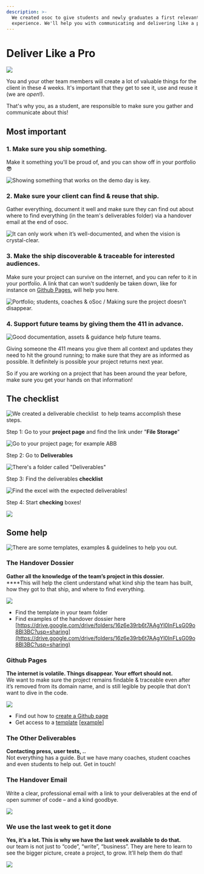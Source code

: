 ```yaml
---
description: >-
  We created osoc to give students and newly graduates a first relevant work
  experience. We'll help you with communicating and delivering like a pro.
---
```


# Deliver Like a Pro

![](../../.gitbook/assets/screenshot-2020-06-30-at-22.26.27.png)

You and your other team members will create a lot of valuable things for the client in these 4 weeks. It's important that they get to see it, use and reuse it (we are _open_!).

That's why you, as a student, are responsible to make sure you gather and communicate about this!

## Most important

### 1. Make sure you ship something.

Make it something you'll be proud of, and you can show off in your portfolio 😎

![Showing something that works on the demo day is key.](../../.gitbook/assets/screenshot-2020-06-30-at-22.27.13.png)

### 2. Make sure your client can find & reuse that ship.

Gather everything, document it well and make sure they can find out about where to find everything (in the team's deliverables folder) via a handover email at the end of osoc.

![It can only work when it’s well-documented, and when the vision is crystal-clear.](../../.gitbook/assets/screenshot-2020-06-30-at-22.27.23.png)

### 3. Make the ship discoverable & traceable for interested audiences.

Make sure your project can survive on the internet, and you can refer to it in your portfolio. A link that can won't suddenly be taken down, like for instance on [Github Pages](publishing-a-github-page.md), will help you here.

![Portfolio; students, coaches & oSoc / Making sure the project doesn’t disappear.](../../.gitbook/assets/screenshot-2020-06-30-at-22.27.31.png)

### 4. Support future teams by giving them the 411 in advance.

![Good documentation, assets & guidance help future teams.](../../.gitbook/assets/screenshot-2020-06-30-at-22.27.37.png)

Giving someone the 411 means you give them all context and updates they need to hit the ground running; to make sure that they are as informed as possible. It definitely is possible your project returns next year.

So if you are working on a project that has been around the year before, make sure you get your hands on that information!

## The checklist

![We created a deliverable checklist  to help teams accomplish these steps. ](../../.gitbook/assets/screenshot-2020-06-30-at-22.31.43.png)

Step 1: Go to your **project page** and find the link under "**File Storage**"

![Go to your project page; for example ABB](../../.gitbook/assets/screenshot-2021-07-05-at-00.34.06.png)

Step 2: Go to **Deliverables**

![There's a folder called "Deliverables"](../../.gitbook/assets/screenshot-2021-07-05-at-00.34.25.png)

Step 3: Find the deliverables **checklist**

![Find the excel with the expected deliverables!](../../.gitbook/assets/screenshot-2021-07-05-at-00.34.54.png)

Step 4: Start **checking** boxes!

![](../../.gitbook/assets/screenshot-2020-07-25-at-22.45.54.png)

## Some help

![There are some templates, examples & guidelines to help you out.](../../.gitbook/assets/screenshot-2020-06-30-at-22.41.46.png)

### The Handover Dossier

**Gather all the knowledge of the team’s project in this dossier.**\
****This will help the client understand what kind ship the team has built, how they got to that ship, and where to find everything.

![](../../.gitbook/assets/screenshot-2020-06-30-at-22.41.05.png)

* Find the template in your team folder
* Find examples of the handover dossier here [https://drive.google.com/drive/folders/16z6e39rb6t7AAgYl0InFLsG09o8BI3BC?usp=sharing](https://drive.google.com/drive/folders/16z6e39rb6t7AAgYl0InFLsG09o8BI3BC?usp=sharing)

### Github Pages

**The internet is volatile. Things disappear. Your effort should not.**\
We want to make sure the project remains findable & traceable even after it’s removed from its domain name, and is still legible by people that don't want to dive in the code.

![](../../.gitbook/assets/screenshot-2020-06-30-at-22.55.58.png)

* Find out how to [create a Github page](publishing-a-github-page.md)
* Get access to a [template](publishing-a-github-page.md#picking-a-template) \[[example](https://osoc20.github.io/gh-pages/)]

### The Other Deliverables

**Contacting press, user tests, ..**\
Not everything has a guide. But we have many coaches, student coaches and even students to help out. Get in touch!

### The Handover Email

Write a clear, professional email with a link to your deliverables at the end of open summer of code – and a kind goodbye.

![](../../.gitbook/assets/screenshot-2020-06-30-at-23.24.00.png)

### We use the last week to get it done

**Yes, it’s a lot. This is why we have the last week available to do that.** \
our team is not just to “code”, “write”, “business”. They are here to learn to see the bigger picture, create a project, to grow. It’ll help them do that!

![](../../.gitbook/assets/screenshot-2020-06-30-at-22.40.31.png)
